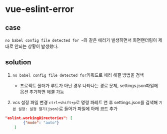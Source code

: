 # vue-eslint-error

## case

`no babel config file detected for ~`와 같은 에러가 발생하면서 화면랜더링이 제대로 안되는 상황이 발생했다.

## solution

1. `no babel config file detected for`키워드로 에러 해결 방법을 검색

   - 프로젝트 폴더가 루트가 아닌 경우 나타나는 경로 문제, settings.json파일에 옵션 추가하면 해결 가능

2. vcs 설정 파일 변경
   `ctrl+shift+p`로 명령 파레트 연 후 settings.json를 검색해 `기본 설정: 설정 열기(json)`로 들어가 파일에 아래 코드 추가

```json
"eslint.workingDirectories": [
        {"mode": "auto"}
    ]
```
